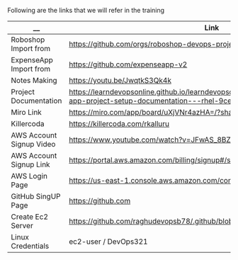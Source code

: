 Following are the links that we will refer in the training 

| __  | Link | Comments |
| ------------- | ------------- | ------------- |
| Roboshop Import from | https://github.com/orgs/roboshop-devops-project-v1/repositories | |
| ExpenseApp Import from | https://github.com/expenseapp-v2 | |
| Notes Making | https://youtu.be/JwqtkS3Qk4k | |
| Project Documentation  | https://learndevopsonline.github.io/learndevopsonline/build/docs/category/expense-app-project-setup-documentation---rhel-9centos-9 | |
| Miro Link | https://miro.com/app/board/uXjVNr4azHA=/?share_link_id=921995775261 | |
| Killercoda  | https://killercoda.com/rkalluru |  |
| AWS Account Signup Video | https://www.youtube.com/watch?v=JFwAS_8BZvM |  |
| AWS Account Signup Link  | https://portal.aws.amazon.com/billing/signup#/start/email |  |
| AWS Login Page  | https://us-east-1.console.aws.amazon.com/console/home?region=us-east-1 |  |
| GitHub SingUP Page | https://github.com | |
| Create Ec2 Server | https://github.com/raghudevopsb78/.github/blob/main/create-ec2.md | |
| Linux Credentials | ec2-user / DevOps321 | |

